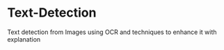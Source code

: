 # Text-Detection
Text detection from Images using OCR and techniques to enhance it with explanation

